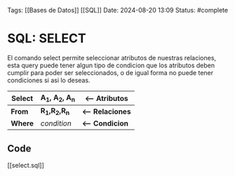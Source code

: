Tags: [[Bases de Datos]] [[SQL]]
Date: 2024-08-20 13:09
Status: #complete 

# SQL: SELECT

El comando select permite seleccionar atributos de nuestras relaciones, esta query puede tener algun tipo de condicion que los atributos deben cumplir para poder ser seleccionados, o de igual forma no puede tener condiciones si asi lo deseas.

| Select    | A<sub>1</sub>, A<sub>2</sub>, A<sub>n</sub>   | <-- Atributos      |
| --------- | --------------------------------------------- | ------------------ |
| __From__  | __R<sub>1</sub>,R<sub>2</sub>,R<sub>n</sub>__ | __<-- Relaciones__ |
| __Where__ | *condition*                                   | __<-- Condicion__  |

## Code
[[select.sql]]